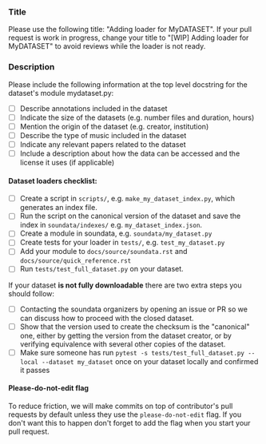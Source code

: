 ### Title

 Please use the following title: "Adding loader for MyDATASET". If your pull request is work in progress, change your title to "[WIP] Adding loader for MyDATASET" to avoid reviews while the loader is not ready.

### Description

Please include the following information at the top level docstring for the dataset's module mydataset.py:

- [ ] Describe annotations included in the dataset
- [ ] Indicate the size of the datasets (e.g. number files and duration, hours)
- [ ] Mention the origin of the dataset (e.g. creator, institution)
- [ ] Describe the type of music included in the dataset
- [ ] Indicate any relevant papers related to the dataset
- [ ] Include a description about how the data can be accessed and the license it uses (if applicable)

#### Dataset loaders checklist:

- [ ] Create a script in `scripts/`, e.g. `make_my_dataset_index.py`, which generates an index file.
- [ ] Run the script on the canonical version of the dataset and save the index in `soundata/indexes/` e.g. `my_dataset_index.json`.
- [ ] Create a module in soundata, e.g. `soundata/my_dataset.py`
- [ ] Create tests for your loader in `tests/`, e.g. `test_my_dataset.py`
- [ ] Add your module to `docs/source/soundata.rst` and `docs/source/quick_reference.rst`
- [ ] Run `tests/test_full_dataset.py` on your dataset.

If your dataset **is not fully downloadable** there are two extra steps you should follow:
- [ ] Contacting the soundata organizers by opening an issue or PR so we can discuss how to proceed with the closed dataset.
- [ ] Show that the version used to create the checksum is the "canonical" one, either by getting the version from the dataset creator, or by verifying equivalence with several other copies of the dataset.
- [ ] Make sure someone has run `pytest -s tests/test_full_dataset.py --local --dataset my_dataset` once on your dataset locally and confirmed it passes

#### Please-do-not-edit flag
To reduce friction, we will make commits on top of contributor's pull requests by default unless they use the `please-do-not-edit` flag. If you don't want this to happen don't forget to add the flag when you start your pull request.
